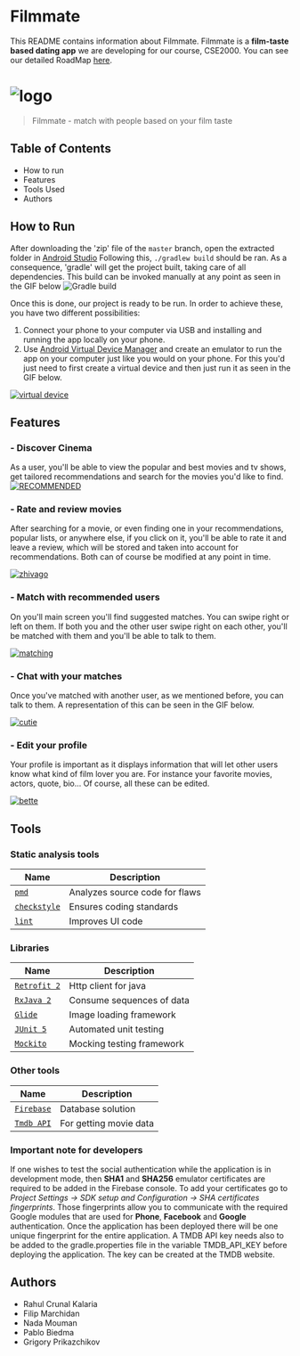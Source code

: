 # Filmmate
This README contains information about Filmmate. Filmmate is a **film-taste based dating app**  we are developing for our course, CSE2000. You can see our detailed RoadMap [here](https://gitlab.ewi.tudelft.nl/cse2000-software-project/2020-2021-q4/cluster-00/filmmate/filmmate-front-end/-/issues?scope=all&sort=created_asc&state=all&utf8=%E2%9C%93).


# ![logo](https://images-ext-1.discordapp.net/external/SpGYl0z5BDfXm5ksGLsm3q15VVYL8laitCyhq6z93xI/https/media.discordapp.net/attachments/729354405958385795/813461460696039444/logo.png?width=333&height=300)

> Filmmate - match with people based on your film taste

## Table of Contents

- How to run
- Features
- Tools Used
- Authors


## How to Run
After downloading the 'zip' file of the `master` branch, open the extracted folder in [Android Studio](https://developer.android.com/studio) 
Following this, `./gradlew build` should be ran. As a consequence, 'gradle' will get the project built, taking care of all dependencies.
This build can be invoked manually at any point as seen in the GIF below
![Gradle build](https://i.gyazo.com/5e1ae0942e432471d9bfdb82f2e04375.gif)

Once this is done, our project is ready to be run. In order to achieve these, you have two different possibilities:
1) Connect your phone to your computer via USB and installing and running the app locally on your phone.
2) Use  [Android Virtual Device Manager](https://developer.android.com/studio/run/managing-avds) and create an emulator to run the app on your computer just like you would on your phone. For this you'd just need to first create a virtual device and then just run it as seen in the GIF below.

[![virtual device](https://i.gyazo.com/84043d3e020794f2299a04e9ecfc369b.gif)](https://gyazo.com/84043d3e020794f2299a04e9ecfc369b)

## Features
### - Discover Cinema
As a user, you'll be able to view the popular and best movies and tv shows, get tailored recommendations and search for the movies you'd like to find.
<br/>
[![RECOMMENDED](https://i.gyazo.com/293e99b0b3dd887a0f170ff521d4b594.gif)](https://gyazo.com/293e99b0b3dd887a0f170ff521d4b594)
<br/>

### - Rate and review movies
After searching for a movie, or even finding one in your recommendations, popular lists, or anywhere else, if you click on it, you'll be able to rate it and leave a review, which will be stored and taken into account for recommendations. Both can of course be modified at any point in time. 
<br/>

[![zhivago](https://i.gyazo.com/52e6209e18228ac3954c262b5c7982a5.gif)](https://gyazo.com/52e6209e18228ac3954c262b5c7982a5)

### - Match with recommended users
On you'll main screen you'll find suggested matches. You can swipe right or left on them. If both you and the other user swipe right on each other, you'll be matched with them and you'll be able to talk to them.
<br/>

[![matching](https://i.gyazo.com/f61ca5ff0fb393d673eec253cbdbc18a.gif)](https://gyazo.com/f61ca5ff0fb393d673eec253cbdbc18a)

### - Chat with your matches
Once you've matched with another user, as we mentioned before, you can talk to them. A representation of this can be seen in the GIF below.
<br/>

[![cutie](https://i.gyazo.com/3005a353148440a8fcbc627a0975c26e.gif)](https://gyazo.com/3005a353148440a8fcbc627a0975c26e)

### - Edit your profile
Your profile is important as it displays information that will let other users know what kind of film lover you are. For instance your favorite movies, actors, quote, bio... Of course, all these can be edited.
<br/>

[![bette](https://i.gyazo.com/9de1ceace0736fc45ffae91f7216e428.gif)](https://gyazo.com/9de1ceace0736fc45ffae91f7216e428)
## Tools
### Static analysis tools
| Name | Description |
| --- | --- |
| [`pmd`](https://pmd.github.io/) | Analyzes source code for flaws |
| [`checkstyle`](https://checkstyle.sourceforge.io/) | Ensures coding standards |
| [`lint`](https://developer.android.com/studio/write/lint) | Improves UI code |
### Libraries
| Name | Description |
| --- | --- |
| [`Retrofit 2`](https://square.github.io/retrofit/) | Http client for java |
| [`RxJava 2`](https://www.baeldung.com/rxjava-2-flowable) | Consume sequences of data |
| [`Glide`](https://github.com/bumptech/glide) | Image loading framework |
| [`JUnit 5`](https://junit.org/junit5/) | Automated unit testing |
| [`Mockito`](https://site.mockito.org/) | Mocking testing framework |
### Other tools
| Name | Description |
| --- | --- |
| [`Firebase`](https://firebase.google.com/) | Database solution |
| [`Tmdb API`](https://www.themoviedb.org/documentation/api) | For getting movie data |

### Important note for developers
If one wishes to test the social authentication while the application is in development mode, then **SHA1** and **SHA256** emulator certificates are required to be added in the Firebase console. To add your certificates go to _Project Settings -> SDK setup and Configuration -> SHA certificates fingerprints_. Those fingerprints allow you to communicate with the required Google modules that are used for **Phone**, **Facebook** and **Google** authentication. Once the application has been deployed there will be one unique fingerprint for the entire application. 
A TMDB API key needs also to be added to the gradle.properties file in the variable TMDB_API_KEY before deploying the application. The key can be created at the TMDB website.

## Authors

* Rahul Crunal Kalaria
* Filip Marchidan
* Nada Mouman
* Pablo Biedma
* Grigory Prikazchikov

